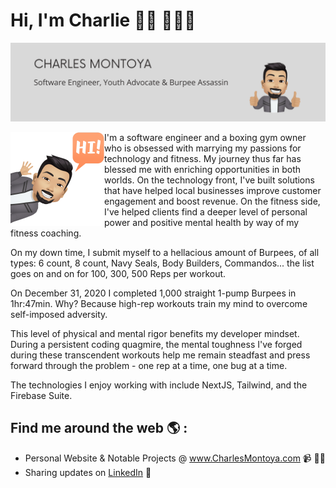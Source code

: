 
# Hi, I'm Charlie 👋🏽 👨🏻‍💻

![](https://raw.githubusercontent.com/cleph01/cleph01/master/github_banner.png)

<img align="left" width="150" height="150" src="https://raw.githubusercontent.com/cleph01/cleph01/master/hi_avatar.png">

I'm a software engineer and a boxing gym owner who is obsessed with marrying my passions for technology and fitness.  My journey thus far has blessed me with enriching opportunities in both worlds.  On the technology front, I've built solutions that have helped local businesses improve customer engagement and boost revenue.  On the fitness side, I've helped clients find a deeper level of personal power and positive mental health by way of my fitness coaching.  

On my down time, I submit myself to a hellacious amount of Burpees, of all types: 6 count, 8 count, Navy Seals, Body Builders, Commandos... the list goes on and on for 100, 300, 500 Reps per workout.  

On December 31, 2020 I completed 1,000 straight 1-pump Burpees in 1hr:47min.  Why?  Because high-rep workouts train my mind to overcome self-imposed adversity.  

This level of physical and mental rigor benefits my developer mindset.  During a persistent coding quagmire, the mental toughness I've forged during these transcendent workouts help me remain steadfast and press forward through the problem - one rep at a time, one bug at a time.   

The technologies I enjoy working with include NextJS, Tailwind, and the Firebase Suite. 

## Find me around the web 🌎 : 
- Personal Website & Notable Projects @ <a href="https://charlesmontoya.vercel.app" target="_blank">www.CharlesMontoya.com</a> 📹 ✍🏾
- Sharing updates on <a href="https://linkedin.com/in/charlesmontoya/" target="_blank">LinkedIn</a> 💼

<!--
**cleph01/cleph01** is a ✨ _special_ ✨ repository because its `README.md` (this file) appears on your GitHub profile.

Here are some ideas to get you started:

- 🔭 I’m currently working on ...
- 🌱 I’m currently learning ...
- 👯 I’m looking to collaborate on ...
- 🤔 I’m looking for help with ...
- 💬 Ask me about ...
- 📫 How to reach me: ...
- 😄 Pronouns: ...
- ⚡ Fun fact: ...
-->
